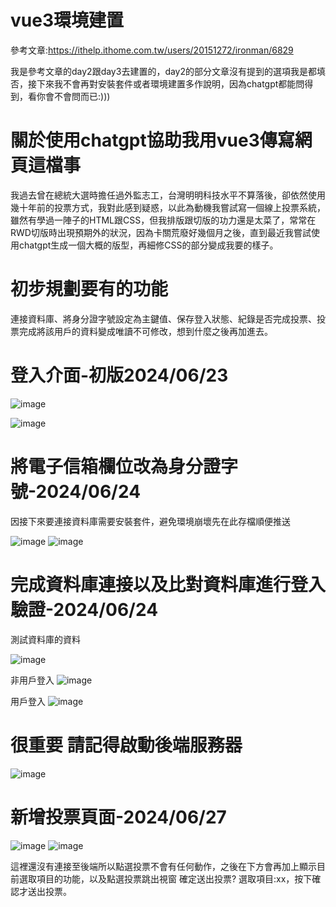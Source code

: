 # vue3環境建置
參考文章:https://ithelp.ithome.com.tw/users/20151272/ironman/6829

我是參考文章的day2跟day3去建置的，day2的部分文章沒有提到的選項我是都填否，接下來我不會再對安裝套件或者環境建置多作說明，因為chatgpt都能問得到，看你會不會問而已:)))

# 關於使用chatgpt協助我用vue3傳寫網頁這檔事
我過去曾在總統大選時擔任過外監志工，台灣明明科技水平不算落後，卻依然使用幾十年前的投票方式，我對此感到疑惑，以此為動機我嘗試寫一個線上投票系統，
雖然有學過一陣子的HTML跟CSS，但我排版跟切版的功力還是太菜了，常常在RWD切版時出現預期外的狀況，因為卡關荒廢好幾個月之後，直到最近我嘗試使用chatgpt生成一個大概的版型，再細修CSS的部分變成我要的樣子。

# 初步規劃要有的功能 
連接資料庫、將身分證字號設定為主鍵值、保存登入狀態、紀錄是否完成投票、投票完成將該用戶的資料變成唯讀不可修改，想到什麼之後再加進去。

# 登入介面-初版2024/06/23

![image](https://github.com/Liang7414/vue3_project/blob/main/picture_github/%E7%99%BB%E5%85%A5%E4%BB%8B%E9%9D%A2pc.png)

![image](https://github.com/Liang7414/vue3_project/blob/main/picture_github/%E7%99%BB%E5%85%A5%E4%BB%8B%E9%9D%A2phone.png)

# 將電子信箱欄位改為身分證字號-2024/06/24
因接下來要連接資料庫需要安裝套件，避免環境崩壞先在此存檔順便推送

![image](https://github.com/Liang7414/vue3_project/blob/main/picture_github/%E8%BA%AB%E5%88%86%E8%AD%89%E6%AD%A3%E7%A2%BA%E6%A0%BC%E5%BC%8F.png) 
![image](https://github.com/Liang7414/vue3_project/blob/main/picture_github/%E8%BA%AB%E5%88%86%E8%AD%89%E9%8C%AF%E8%AA%A4%E6%A0%BC%E5%BC%8F.png)

# 完成資料庫連接以及比對資料庫進行登入驗證-2024/06/24

測試資料庫的資料

![image](https://github.com/Liang7414/vue3_project/blob/main/picture_github/%E8%B3%87%E6%96%99%E5%BA%AB.png)

非用戶登入
![image](https://github.com/Liang7414/vue3_project/blob/main/picture_github/%E9%9D%9E%E7%94%A8%E6%88%B6%E7%99%BB%E5%85%A5.png)

用戶登入
![image](https://github.com/Liang7414/vue3_project/blob/main/picture_github/%E7%94%A8%E6%88%B6%E7%99%BB%E5%85%A5.png)

# 很重要  請記得啟動後端服務器
![image](https://github.com/Liang7414/vue3_project/blob/main/picture_github/%E5%95%9F%E5%8B%95%E6%9C%8D%E5%8B%99%E5%99%A8.png)

# 新增投票頁面-2024/06/27
![image](https://github.com/Liang7414/vue3_project/blob/main/picture_github/vote_page.png)
![image](https://github.com/Liang7414/vue3_project/blob/main/picture_github/vote_page_no_choice.png)

這裡還沒有連接至後端所以點選投票不會有任何動作，之後在下方會再加上顯示目前選取項目的功能，以及點選投票跳出視窗
確定送出投票? 選取項目:xx，按下確認才送出投票。
